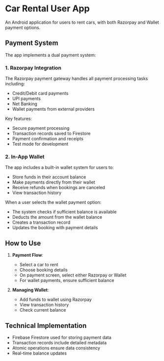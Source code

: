 # Car Rental User App

An Android application for users to rent cars, with both Razorpay and Wallet payment options.

## Payment System

The app implements a dual payment system:

### 1. Razorpay Integration

The Razorpay payment gateway handles all payment processing tasks including:
- Credit/Debit card payments
- UPI payments
- Net Banking
- Wallet payments from external providers

Key features:
- Secure payment processing
- Transaction records saved to Firestore
- Payment confirmation and receipts
- Test mode for development

### 2. In-App Wallet

The app includes a built-in wallet system for users to:
- Store funds in their account balance
- Make payments directly from their wallet
- Receive refunds when bookings are canceled
- View transaction history

When a user selects the wallet payment option:
- The system checks if sufficient balance is available
- Deducts the amount from the wallet balance
- Creates a transaction record
- Updates the booking with payment details

## How to Use

1. **Payment Flow**:
   - Select a car to rent
   - Choose booking details
   - On payment screen, select either Razorpay or Wallet
   - For wallet payments, ensure sufficient balance

2. **Managing Wallet**:
   - Add funds to wallet using Razorpay
   - View transaction history
   - Check current balance

## Technical Implementation

- Firebase Firestore used for storing payment data
- Transaction records include detailed metadata
- Atomic operations ensure data consistency
- Real-time balance updates 